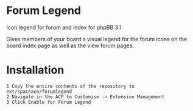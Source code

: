 # Forum Legend
Icon legend for forum and index for phpBB 3.1

Gives members of your board a visual legend for the forum icons on the board index page as well as the view forum pages.

# Installation

    1 Copy the entire contents of the repository to ext/spaceace/forumlegend
    2 Navigate in the ACP to Customise -> Extension Management
    3 Click Enable for Forum Legend
